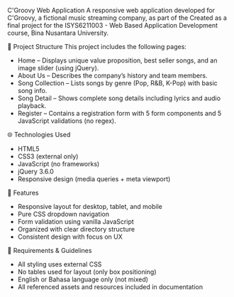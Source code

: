 C'Groovy Web Application
A responsive web application developed for C'Groovy, a fictional music streaming company, as part of the Created as a final project for the ISYS6211003 - Web Based Application Development course, Bina Nusantara University.

📁 Project Structure
This project includes the following pages:
- Home – Displays unique value proposition, best seller songs, and an image slider (using jQuery).
- About Us – Describes the company’s history and team members.
- Song Collection – Lists songs by genre (Pop, R&B, K-Pop) with basic song info.
- Song Detail – Shows complete song details including lyrics and audio playback.
- Register – Contains a registration form with 5 form components and 5 JavaScript validations (no regex).

🌐 Technologies Used
- HTML5
- CSS3 (external only)
- JavaScript (no frameworks)
- jQuery 3.6.0
- Responsive design (media queries + meta viewport)

📱 Features
- Responsive layout for desktop, tablet, and mobile
- Pure CSS dropdown navigation
- Form validation using vanilla JavaScript
- Organized with clear directory structure
- Consistent design with focus on UX

📝 Requirements & Guidelines
- All styling uses external CSS
- No tables used for layout (only box positioning)
- English or Bahasa language only (not mixed)
- All referenced assets and resources included in documentation
